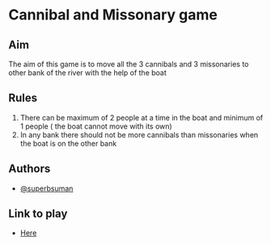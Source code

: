 # Cannibal and Missonary game

## Aim
The aim of this game is to move all the 3 cannibals and 3 missonaries to other bank of the river with the help of the boat

## Rules
1. There can be maximum of 2 people at a time in the boat and minimum of 1 people ( the boat cannot move with its own)
2. In any bank there should not be more cannibals than missonaries when the boat is on the other bank

## Authors
- [@superbsuman](https://github.com/superbsuman)

## Link to play
- [Here](https://superbsuman.github.io/cannibal-missonary-game/)